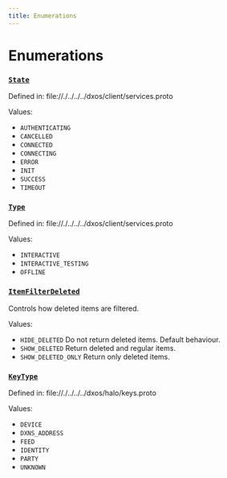 ```yaml
---
title: Enumerations
---
```

# Enumerations
### [`State`]()

Defined in:
   file://./../../../dxos/client/services.proto

Values:
- `AUTHENTICATING`
- `CANCELLED`
- `CONNECTED`
- `CONNECTING`
- `ERROR`
- `INIT`
- `SUCCESS`
- `TIMEOUT`
### [`Type`]()

Defined in:
   file://./../../../dxos/client/services.proto

Values:
- `INTERACTIVE`
- `INTERACTIVE_TESTING`
- `OFFLINE`
### [`ItemFilterDeleted`]()

Controls how deleted items are filtered.

Values:
- `HIDE_DELETED` Do not return deleted items. Default behaviour.
- `SHOW_DELETED` Return deleted and regular items.
- `SHOW_DELETED_ONLY` Return only deleted items.
### [`KeyType`]()

Defined in:
   file://./../../../dxos/halo/keys.proto

Values:
- `DEVICE`
- `DXNS_ADDRESS`
- `FEED`
- `IDENTITY`
- `PARTY`
- `UNKNOWN`